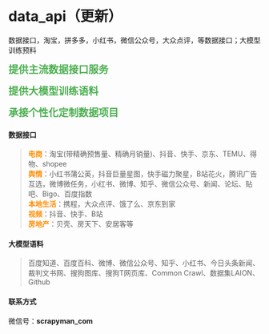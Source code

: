 # data_api（更新）
数据接口，淘宝，拼多多，小红书，微信公众号，大众点评，等数据接口；大模型训练预料

<span style="font-weight: bold; color: #4CAF50; font-size:20px ">提供主流数据接口服务</span>

<span style="font-weight: bold; color: #4CAF50; font-size:20px ">提供大模型训练语料</span>

<span style="font-weight: bold; color: #4CAF50; font-size:20px ">承接个性化定制数据项目</span>


#### 数据接口
> <span style="color:darkorange; font-weight:bold;">电商</span>：淘宝(带精确预售量、精确月销量)、抖音、快手、京东、TEMU、得物、shopee<br>
<span style="color:darkorange; font-weight:bold;">舆情</span>：小红书蒲公英，抖音巨量星图，快手磁力聚星，B站花火，腾讯广告互选，微博微任务，小红书、微博、知乎、微信公众号、新闻、论坛、贴吧、Bigo、百度指数<br>
<span style="color:darkorange; font-weight:bold;">本地生活</span>：携程，大众点评、饿了么、京东到家<br>
<span style="color:darkorange; font-weight:bold;">视频</span>：抖音、快手、B站<br>
<span style="color:darkorange; font-weight:bold;">房地产</span>：贝壳、房天下、安居客等<br>

#### 大模型语料
> 百度知道、百度百科、微博、微信公众号、知乎、小红书、今日头条新闻、裁判文书网、搜狗图库、搜狗T网页库、Common Crawl、数据集LAION、Github
> 
#### 联系方式

微信号：**scrapyman_com**

